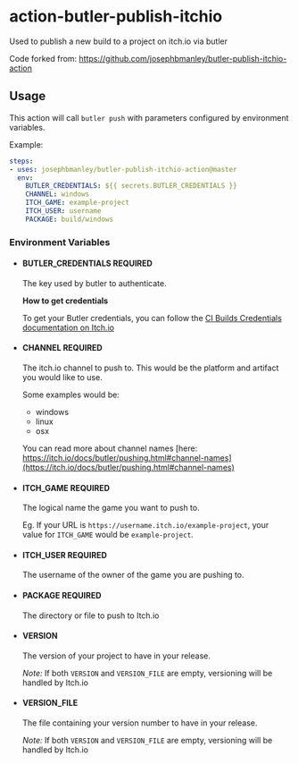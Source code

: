 # action-butler-publish-itchio
Used to publish a new build to a project on itch.io via butler

Code forked from: https://github.com/josephbmanley/butler-publish-itchio-action

## Usage

This action will call `butler push` with parameters configured by environment variables.

Example:

```yaml
steps:
- uses: josephbmanley/butler-publish-itchio-action@master
  env:
    BUTLER_CREDENTIALS: ${{ secrets.BUTLER_CREDENTIALS }}
    CHANNEL: windows
    ITCH_GAME: example-project
    ITCH_USER: username
    PACKAGE: build/windows
```

### Environment Variables

- #### BUTLER_CREDENTIALS **REQUIRED**

  The key used by butler to authenticate.

  **How to get credentials**

  To get your Butler credentials, you can follow the [CI Builds Credentials documentation on Itch.io](https://itch.io/docs/butler/login.html#running-butler-from-ci-builds-travis-ci-gitlab-ci-etc)

- #### CHANNEL **REQUIRED**

  The itch.io channel to push to. This would be the platform and artifact you would like to use.

  Some examples would be:

  - windows
  - linux
  - osx

  You can read more about channel names [here: https://itch.io/docs/butler/pushing.html#channel-names](https://itch.io/docs/butler/pushing.html#channel-names)

- #### ITCH_GAME **REQUIRED**

  The logical name the game you want to push to.

  Eg. If your URL is `https://username.itch.io/example-project`, your value for `ITCH_GAME` would be `example-project`.

- #### ITCH_USER **REQUIRED**

  The username of the owner of the game you are pushing to.

- #### PACKAGE **REQUIRED**

  The directory or file to push to Itch.io

- #### VERSION

  The version of your project to have in your release.

  *Note:* If both `VERSION` and `VERSION_FILE` are empty, versioning will be handled by Itch.io

- #### VERSION_FILE

  The file containing your version number to have in your release.

  *Note:* If both `VERSION` and `VERSION_FILE` are empty, versioning will be handled by Itch.io
